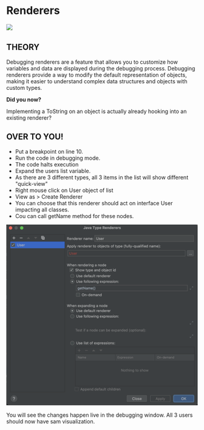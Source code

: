 # Renderers
![](https://badgen.net/badge/level/intermediate/yellow?icon=awesome)

## THEORY

Debugging renderers are a feature that allows you to customize how variables and data are displayed during the debugging process. 
Debugging renderers provide a way to modify the default representation of objects, making it easier to understand complex data structures and objects with custom types.

**Did you now?**

Implementing a ToString on an object is actually already hooking into an existing renderer?  

## OVER TO YOU!

- Put a breakpoint on line 10.
- Run the code in debugging mode.
- The code halts execution
- Expand the users list variable. 
- As there are 3 different types, all 3 items in the list will show different "quick-view"
- Right mouse click on User object of list
- View as > Create Renderer
- You can choose that this renderer should act on interface User impacting all classes.
- Cou can call getName method for these nodes.

![renderer](../../../images/renderers.png)

You will see the changes happen live in the debugging window. All 3 users should now have sam visualization.
